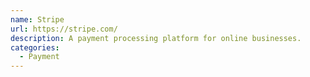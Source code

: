 ```yaml
---
name: Stripe
url: https://stripe.com/
description: A payment processing platform for online businesses.
categories:
  - Payment
---
```

